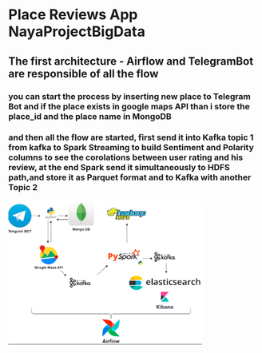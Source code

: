 # Place Reviews App  NayaProjectBigData
## The first architecture - Airflow and TelegramBot are responsible of all the flow
### you can start the process by inserting new place to Telegram Bot and if the place exists in google maps API than i store the place_id and the place name in MongoDB
### and then all the flow are started, first send it into Kafka topic 1 from kafka to Spark Streaming to build Sentiment and Polarity columns to see the corolations between user rating and his review, at the end Spark send it simultaneously to HDFS path,and store it as Parquet format and to Kafka with another Topic 2

<img src="https://github.com/yosshor/NayaProjectBigData/blob/main/image/architecture1img.png" alt="google advertising" height="288" width="388"/> 
